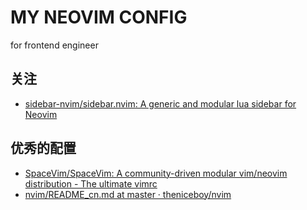 # MY NEOVIM CONFIG

for frontend engineer

## 关注

- [sidebar-nvim/sidebar.nvim: A generic and modular lua sidebar for Neovim](https://github.com/sidebar-nvim/sidebar.nvim)

## 优秀的配置

- [SpaceVim/SpaceVim: A community-driven modular vim/neovim distribution - The ultimate vimrc](https://github.com/SpaceVim/SpaceVim)
- [nvim/README_cn.md at master · theniceboy/nvim](https://github.com/theniceboy/nvim/blob/master/README_cn.md)

